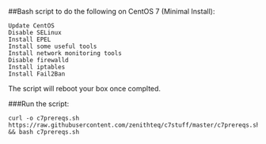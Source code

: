 ##Bash script to do the following on CentOS 7 (Minimal Install):
```
Update CentOS
Disable SELinux
Install EPEL
Install some useful tools
Install network monitoring tools
Disable firewalld
Install iptables
Install Fail2Ban
```
The script will reboot your box once complted.

###Run the script:
```
curl -o c7prereqs.sh https://raw.githubusercontent.com/zenithteq/c7stuff/master/c7prereqs.sh && bash c7prereqs.sh
```
